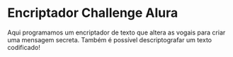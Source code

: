 # Encriptador Challenge Alura

Aqui programamos um encriptador de texto que altera as vogais para criar uma mensagem secreta. Também é possível descriptografar um texto codificado!
